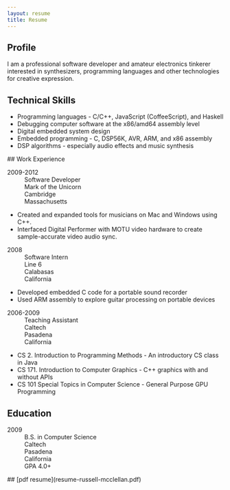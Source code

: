 ```yaml
---
layout: resume
title: Resume
---
```


<div class="resume-section">

## Profile

I am a professional software developer and amateur electronics tinkerer interested in synthesizers, programming languages and other technologies for creative expression. 

</div>

<div class = "resume-section">

## Technical Skills

 * Programming languages - C/C++, JavaScript (CoffeeScript), and Haskell
 * Debugging computer software at the x86/amd64 assembly level
 * Digital embedded system design
 * Embedded programming - C, DSP56K, AVR, ARM, and x86 assembly
 * DSP algorithms - especially audio effects and music synthesis

</div>

<div class="resume-section">
## Work Experience

<dl><dt>2009-2012</dt><dd>Software Developer<br/> Mark of the Unicorn</br> Cambridge</br> Massachusetts</dd></dl>

 * Created and expanded tools for musicians on Mac and Windows using C++.
 * Interfaced Digital Performer with MOTU video hardware to create sample-accurate video audio sync.

<dl><dt>2008</dt><dd>Software Intern<br/> Line 6<br/> Calabasas </br> California</dd></dl>

 * Developed embedded C code for a portable sound recorder
 * Used ARM assembly to explore guitar processing on portable devices
 

<dl><dt>2006-2009</dt><dd>Teaching Assistant<br/> Caltech<br/> Pasadena<br/> California</dd></dl>
 
 * CS 2. Introduction to Programming Methods - An introductory CS class in Java
 * CS 171. Introduction to Computer Graphics - C++ graphics with and without APIs
 * CS 101 Special Topics in Computer Science - General Purpose GPU Programming
</div>

<div class = "resume-section">

## Education

<dl><dt>2009</dt><dd>B.S. in Computer Science<br/> Caltech<br/> Pasadena<br/> California<br/> GPA 4.0+</dd></dl>

</div>
<div class = "resume-section">
<div class = "pdflink">
## [pdf resume](resume-russell-mcclellan.pdf)
</div>
</div>

